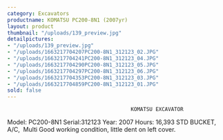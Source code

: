 ```yaml
---
category: Excavators
productname: KOMATSU PC200-8N1 (2007yr)
layout: product
thumbnail: "/uploads/139_preview.jpg"
detailpictures:
- "/uploads/139_preview.jpg"
- "/uploads/1663217704207PC200-8N1_312123_02.JPG"
- "/uploads/1663217704241PC200-8N1_312123_04.JPG"
- "/uploads/1663217704290PC200-8N1_312123_05.JPG"
- "/uploads/1663217704297PC200-8N1_312123_06.JPG"
- "/uploads/1663217704353PC200-8N1_312123_03.JPG"
- "/uploads/1663217704859PC200-8N1_312123_01.JPG"
sold: false
---
```


                                            KOMATSU EXCAVATOR 
Model: PC200-8N1
Serial:312123
Year: 2007
Hours: 16,393
STD BUCKET, A/C,  Multi
Good working condition, little dent on left cover.


